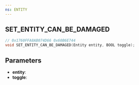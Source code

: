 ```yaml
---
ns: ENTITY
---
```

## SET_ENTITY_CAN_BE_DAMAGED

```c
// 0x1760FFA8AB074D66 0x60B6E744
void SET_ENTITY_CAN_BE_DAMAGED(Entity entity, BOOL toggle);
```


## Parameters
* **entity**: 
* **toggle**: 

